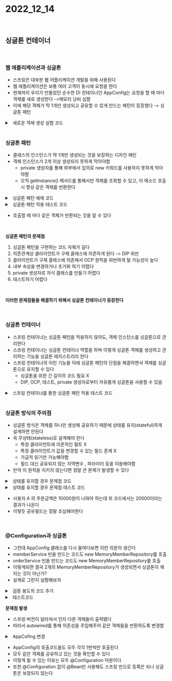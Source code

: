 # 2022_12_14

</br>

## 싱글톤 컨테이너

</br>

### 웹 애플리케이션과 싱글톤

-   스프링은 대부분 웹 어플리케이션 개발을 위해 사용된다
-   웹 애플리케이션은 보통 여러 고객이 동시에 요청을 한다
-   현재까지 우리가 만들었던 순수한 DI 컨테이너인 AppConfig는 요청을 할 때 마다 객체를 새로 생성한다 ->메모리 낭비 심함
-   이에 해당 객체가 딱 1개만 생성되고 공유할 수 있게 만드는 패턴이 등장했다 -> 싱글톤 패턴

<details>
    <summary>&nbsp; 새로운 객체 생성 실험 코드 </summary>
    
    
    public class SingletonTest {
        @Test
        @DisplayName("스프링 없는 순수한 DI 컨테이너")
        void pureContainer() {
            AppConfig appConfig = new AppConfig();
            //1. 조회: 호출할 때 마다 객체를 생성
            MemberService memberService1 = appConfig.memberService();
            //2. 조회: 호출할 때 마다 객체를 생성
            MemberService memberService2 = appConfig.memberService();
            //참조값이 다른 것을 확인
            System.out.println("memberService1 = " + memberService1);
            System.out.println("memberService2 = " + memberService2);
            //memberService1 != memberService2
            assertThat(memberService1).isNotSameAs(memberService2);
        }
    }

</details>

</br>

### 싱글톤 패턴

-   클래스의 인스턴스가 딱 1개만 생성되는 것을 보장하는 디자인 패턴
-   객체 인스턴스가 2개 이상 생성되지 못하게 막아야함
    -   private 생성자를 통해 외부에서 임의로 new 키워드를 사용하지 못하게 막아야함
    -   오직 getInstance() 메서드를 통해서만 객체를 조회할 수 있고, 이 메소드 호출시 항상 같은 객체를 반환한다

<details>
    <summary>&nbsp; 싱글톤 패턴 예제 코드</summary>
    
    
    public class SingletonService {
        //1. static 영역에 객체를 딱 1개만 생성해둔다.
        private static final SingletonService instance = new SingletonService();
        //2. public으로 열어서 객체 인스터스가 필요하면 이 static 메서드를 통해서만 조회하도록 허용한다.
        public static SingletonService getInstance() {
            return instance;
        }  
        //3. 생성자를 private으로 선언해서 외부에서 new 키워드를 사용한 객체 생성을 못하게 막는다.
        private SingletonService() {
        }
        public void logic() {
            System.out.println("싱글톤 객체 로직 호출");
        }
    }

</details>

<details>
    <summary>&nbsp; 싱글톤 패턴 적용 테스트 코드</summary>
    
    
    @Test
    @DisplayName("싱글톤 패턴을 적용한 객체 사용")
    void singletonServiceTest(){
        SingletonService singletonService1 = SingletonService.getInstance();
        SingletonService singletonService2 = SingletonService.getInstance();

        //두 객체가 같은지 확인
        System.out.println(singletonService1);
        System.out.println(singletonService2);

        assertSame(singletonService1, singletonService2);
    }

</details>

-   호출할 때 마다 같은 객체가 반환되는 것을 알 수 있다

</br>

<b> 싱글톤 패턴의 문제점 </b>

1.  싱글톤 패턴을 구현하는 코드 자체가 길다
2.  의존관계상 클라리언트가 구체 클래스에 의존하게 된다 -> DIP 위반
3.  클라이언트가 구체 클래스에 의존해서 OCP 원칙을 위반하게 될 가능성이 높다
4.  내부 속성을 변경하거나 초기화 하기 어렵다
5.  private 생성자로 자식 클래스를 만들기 어렵다
6.  테스트하기 어렵다

</br>

<b> 이러한 문제점들을 해결하기 위해서 싱글톤 컨테이너가 등장한다 </b>

</br>

### 싱글톤 컨테이너

-   스프링 컨테이너는 싱글톤 패턴을 적용하지 않아도, 객체 인스턴스를 싱글톤으로 관리한다
-   스프링 컨테이너는 싱글톤 컨테이너 역할을 하며 이렇게 싱글톤 객체를 생성하고 관리하는 기능을 싱글톤 레지스트리라 한다
-   스프링 컨테이너의 이런 기능들 덕에 싱글톤 패턴의 단점을 해결하면서 객체를 싱글톤으로 유지할 수 있다
    -   싱글톤을 위한 긴 길이의 코드 필요 X
    -   DIP, OCP, 테스트, private 생성자로부터 자유롭게 싱글톤을 사용할 수 있음

<details>
    <summary>&nbsp; 스프링 컨테이너를 통한 싱글톤 패턴 적용 테스트 코드</summary>

    @Test
    @DisplayName("스프링 컨테이너와 싱글톤")
    void SpringContainer(){
        //AppConfig appConfig = new AppConfig();

        ApplicationContext ac = new AnnotationConfigApplicationContext(AppConfig.class);

        //1. 조회 : 호출할 때 마다 객체를 생성
        MemberService memberService1 = ac.getBean("memberService", MemberService.class);

        //2. 조회 : 호출할 때 마닥 객체를 생성
        MemberService memberService2 = ac.getBean("memberService", MemberService.class);

        //참조값이 다른것을 확인
        System.out.println("1 = " + memberService1);
        System.out.println("2 = " + memberService2);

        //memberService1 != memberService2
        Assertions.assertSame(memberService2, memberService1);
    }

</details>

</br>

### 싱글톤 방식의 주의점

-   싱글톤 방식은 객체를 하나만 생성해 공유하기 때문에 상태를 유지(stateful)하게 설계하면 안된다
-   꼭 무상태(stateless)로 설계해야 한다
    -   특정 클라이언트에 의존적인 필트 X
    -   특정 클라이언트가 값을 변경할 수 있는 필드 존재 X
    -   가급적 읽기만 가능해야함
    -   필드 대신 공유되지 않는 지역변수 , 파라미터 등을 이용해야함
-   만약 이 원칙을 지키지 않는다면 정말 큰 문제가 발생할 수 있다
    </br>

<details>
    <summary>&nbsp; 상태를 유지할 경우 문제점 코드 </summary>

    public class StatefulService {
        private int price; //상태를 유지하는 필드
         public void order(String name, int price) {
            System.out.println("name = " + name + " price = " + price);
            this.price = price; //여기가 문제!
        }
        public int getPrice() {
            return price;
        }
    }

</details>

<details>
    <summary>&nbsp; 상태를 유지할 경우 문제점 테스트 코드 </summary>

    class StatefulServiceTest {

    @Test
    void statefulServiceSingleton(){
        ApplicationContext ac = new AnnotationConfigApplicationContext(TestConfig.class);
        StatefulService statefulService1 = ac.getBean(StatefulService.class);
        StatefulService statefulService2 = ac.getBean(StatefulService.class);

        //ThreadA : A사용자 10000원 주문
        int userAPrice = statefulService1.order("userA", 10000);
        //ThreadB : B사용자 20000원 주문
        int userBPrice = statefulService2.order("userB", 20000);

        //int price = statefulService1.getPrice();
        System.out.println("price = "+userAPrice);

        assertEquals(userAPrice , 20000);
    }

    static class TestConfig{

        @Bean
        public StatefulService statefulService(){
            return new StatefulService();
        }

    }

}

</details>

-   사용자 A 의 주문금액은 10000원이 나와야 하는데 위 코드에서는 20000이라는 결과가 나온다
-   이렇듯 공유필드는 정말 조심해야한다

</br>

### @Configuration과 싱글톤

-   그런데 AppConfig 클래스를 다시 들여다보면 이런 의문이 생긴다
-   memberService 빈을 만드는 코드도 new MemoryMemberRepository를 호출
-   orderService 빈을 만드는 코드도 new MemoryMemberRepository를 호출
-   이렇게되면 결국 2개의 MemoryMemberRepository가 생성되면서 싱글톤이 깨지는 것이 아닌가?
-   실제로 그런지 실험해보자

<details>
    <summary>&nbsp; 검증 용도의 코드 추가 </summary>

    //MemberServiceImpl
    public class MemberServiceImpl implements MemberService {
        private final MemberRepository memberRepository;
        //테스트 용도
        public MemberRepository getMemberRepository() {
            return memberRepository;
        }
    }
    //OrderServiceImpl
    public class OrderServiceImpl implements OrderService {
        private final MemberRepository memberRepository;
        //테스트 용도
        public MemberRepository getMemberRepository() {
            return memberRepository;
        }
    }

</details>

<details>
    <summary>&nbsp; 테스트코드 </summary>

    @Test
        void configurationTest(){
            ApplicationContext ac = new AnnotationConfigApplicationContext(AppConfig.class);

            MemberServiceImpl memberService = ac.getBean("memberService", MemberServiceImpl.class);
            OrderServiceImpl orderService = ac.getBean("orderService", OrderServiceImpl.class);
            MemberRepository memberRepository = ac.getBean("memberRepository", MemberRepository.class);

            MemberRepository memberRepository1 = memberService.getMemberRepository();
            MemberRepository memberRepository2 = orderService.getMemberRepository();

            System.out.println("memberService -> memberRepository = " + memberRepository1);
            System.out.println("orderService -> memberRepository = " + memberRepository2);
            System.out.println("memberRepository =" + memberRepository);

            Assertions.assertEquals(memberRepository1, memberRepository2);
            Assertions.assertEquals(memberRepository2, memberRepository);
        }

</details>

<b> 문제점 발생 </b>

-   스프링 버전이 달라져서 인지 다른 객체들이 출력됐다
-   따라서 autowired를 통해 의존성을 주입해주어 같은 객체들을 반환하도록 변경함

<details>
    <summary>&nbsp; AppCofing 변경 </summary>

    @Configuration
    public class AppConfig {

        @Autowired
        MemberRepository memberRepository;

        @Bean
        public MemberService memberService(){
            System.out.println("call AppConfig.memberService");
            return new MemberServiceImpl(memberRepository);
        }
        @Bean
        public static MemberRepository memberRepository() {
            System.out.println("call AppConfig.getMemberRepository");
            return new MemoryMemberRepository();
        }
        @Bean
        public OrderService orderService(){
            System.out.println("call AppConfig.orderService");
            return new OrderServiceImpl(memberRepository, getDiscountPolicy());
        }
        @Bean
        private static DiscountPolicy getDiscountPolicy() {
            return new RateDiscountPolicy();
        }

    }

</details>

-   AppConfig의 호출코드들도 모두 각각 1번씩만 호출된다
-   모두 같은 객체를 공유하고 있는 것을 확인할 수 있다
-   이렇게 될 수 있는 이유는 모두 @Configuration 덕분이다
-   또한 @Configuration 없이 @Bean만 사용해도 스프링 빈으로 등록은 되나 싱글톤은 보장되지 않는다
